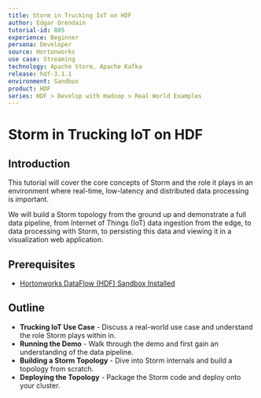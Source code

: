 ```yaml
---
title: Storm in Trucking IoT on HDF
author: Edgar Orendain
tutorial-id: 805
experience: Beginner
persona: Developer
source: Hortonworks
use case: Streaming
technology: Apache Storm, Apache Kafka
release: hdf-3.1.1
environment: Sandbox
product: HDF
series: HDF > Develop with Hadoop > Real World Examples
---
```


# Storm in Trucking IoT on HDF

## Introduction

This tutorial will cover the core concepts of Storm and the role it plays in an environment where real-time, low-latency and distributed data processing is important.

We will build a Storm topology from the ground up and demonstrate a full data pipeline, from Internet of Things (IoT) data ingestion from the edge, to data processing with Storm, to persisting this data and viewing it in a visualization web application.


## Prerequisites

-   [Hortonworks DataFlow (HDF) Sandbox Installed](https://hortonworks.com/downloads/#sandbox)


## Outline

-   **Trucking IoT Use Case** - Discuss a real-world use case and understand the role Storm plays within in.
-   **Running the Demo** - Walk through the demo and first gain an understanding of the data pipeline.
-   **Building a Storm Topology** - Dive into Storm internals and build a topology from scratch.
-   **Deploying the Topology** - Package the Storm code and deploy onto your cluster.
